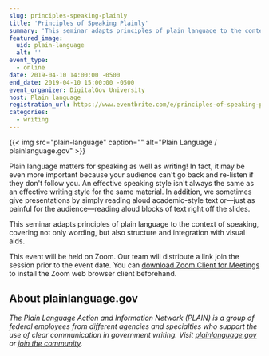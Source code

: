 ```yaml
---
slug: principles-speaking-plainly
title: 'Principles of Speaking Plainly'
summary: 'This seminar adapts principles of plain language to the context of speaking, covering not only wording but also structure and integration with visual aids&#46;'
featured_image: 
  uid: plain-language
  alt: ''
event_type: 
  - online
date: 2019-04-10 14:00:00 -0500
end_date: 2019-04-10 15:00:00 -0500
event_organizer: DigitalGov University
host: Plain language 
registration_url: https://www.eventbrite.com/e/principles-of-speaking-plainly-registration-59398898705
categories:
  - writing
---
```


{{< img src="plain-language" caption="" alt="Plain Language / plainlanguage.gov" >}}

Plain language matters for speaking as well as writing! In fact, it may be even more important because your audience can't go back and re-listen if they don't follow you. An effective speaking style isn't always the same as an effective writing style for the same material. In addition, we sometimes give presentations by simply reading aloud academic-style text or&mdash;just as painful for the audience&mdash;reading aloud blocks of text right off the slides. 

This seminar adapts principles of plain language to the context of speaking, covering not only wording, but also structure and integration with visual aids. 

This event will be held on Zoom. Our team will distribute a link join the session prior to the event date. You can [download Zoom Client for Meetings](https://zoom.us/download#client_4meeting) to install the Zoom web browser client beforehand. 

## About plainlanguage.gov

_The Plain Language Action and Information Network (PLAIN) is a group of federal employees from different agencies and specialties who support the use of clear communication in government writing. Visit [plainlanguage.gov](https://www.plainlanguage.gov/) or [join the community](https://www.digitalgov.gov/communities/plain-language/)._
